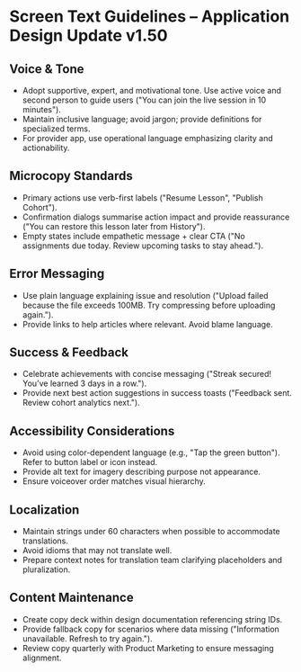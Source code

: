 # Screen Text Guidelines – Application Design Update v1.50

## Voice & Tone
- Adopt supportive, expert, and motivational tone. Use active voice and second person to guide users ("You can join the live session in 10 minutes").
- Maintain inclusive language; avoid jargon; provide definitions for specialized terms.
- For provider app, use operational language emphasizing clarity and actionability.

## Microcopy Standards
- Primary actions use verb-first labels ("Resume Lesson", "Publish Cohort").
- Confirmation dialogs summarise action impact and provide reassurance ("You can restore this lesson later from History").
- Empty states include empathetic message + clear CTA ("No assignments due today. Review upcoming tasks to stay ahead.").

## Error Messaging
- Use plain language explaining issue and resolution ("Upload failed because the file exceeds 100MB. Try compressing before uploading again.").
- Provide links to help articles where relevant. Avoid blame language.

## Success & Feedback
- Celebrate achievements with concise messaging ("Streak secured! You’ve learned 3 days in a row.").
- Provide next best action suggestions in success toasts ("Feedback sent. Review cohort analytics next.").

## Accessibility Considerations
- Avoid using color-dependent language (e.g., "Tap the green button"). Refer to button label or icon instead.
- Provide alt text for imagery describing purpose not appearance.
- Ensure voiceover order matches visual hierarchy.

## Localization
- Maintain strings under 60 characters when possible to accommodate translations.
- Avoid idioms that may not translate well.
- Prepare context notes for translation team clarifying placeholders and pluralization.

## Content Maintenance
- Create copy deck within design documentation referencing string IDs.
- Provide fallback copy for scenarios where data missing ("Information unavailable. Refresh to try again.").
- Review copy quarterly with Product Marketing to ensure messaging alignment.
